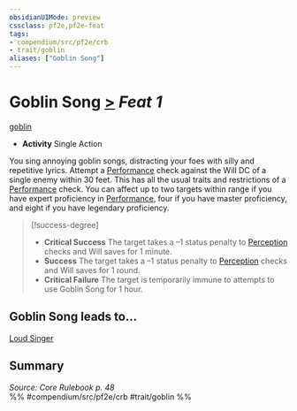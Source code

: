 ```yaml
---
obsidianUIMode: preview
cssclass: pf2e,pf2e-feat
tags:
- compendium/src/pf2e/crb
- trait/goblin
aliases: ["Goblin Song"]
---
```

# Goblin Song  [>](../../Rules/core-rulebook/chapter-9-playing-the-game.md#Actions "Single Action") *Feat 1*  
[goblin](../../Rules/traits/goblin.md)  

- **Activity** Single Action

You sing annoying goblin songs, distracting your foes with silly and repetitive lyrics. Attempt a [Performance](../skills.md#Performance) check against the Will DC of a single enemy within 30 feet. This has all the usual traits and restrictions of a [Performance](../skills.md#Performance) check. You can affect up to two targets within range if you have expert proficiency in [Performance](../skills.md#Performance), four if you have master proficiency, and eight if you have legendary proficiency.

> [!success-degree] 
> - **Critical Success** The target takes a –1 status penalty to [Perception](../skills.md#Perception) checks and Will saves for 1 minute.
> - **Success** The target takes a –1 status penalty to [Perception](../skills.md#Perception) checks and Will saves for 1 round.
> - **Critical Failure** The target is temporarily immune to attempts to use Goblin Song for 1 hour.

## Goblin Song leads to...

[Loud Singer](loud-singer-apg.md)

## Summary

*Source: Core Rulebook p. 48*  
%% #compendium/src/pf2e/crb #trait/goblin %%